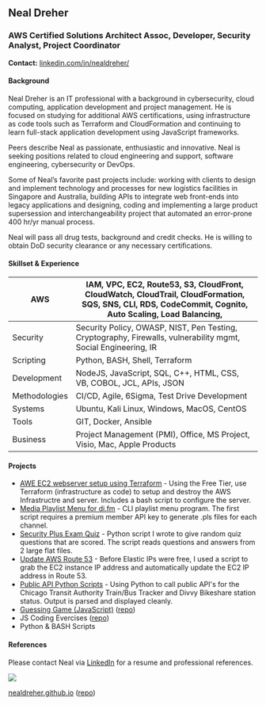 ## Neal Dreher 
### AWS Certified Solutions Architect Assoc, Developer, Security Analyst, Project Coordinator

**Contact:** [linkedin.com/in/nealdreher/](https://www.linkedin.com/in/nealdreher/)

#### Background

Neal Dreher is an IT professional with a background in cybersecurity, cloud computing, application development and project management. He is focused on studying for additional AWS certifications, using infrastructure as code tools such as Terraform and CloudFormation and continuing to learn full-stack application development using JavaScript frameworks.

Peers describe Neal as passionate, enthusiastic and innovative. Neal is seeking positions related to cloud engineering and support, software engineering, cybersecurity or DevOps.

Some of Neal’s favorite past projects include: working with clients to design and implement technology and processes for new logistics facilities in Singapore and Australia, building APIs to integrate web front-ends into legacy applications and designing, coding and implementing a large product supersession and interchangeability project that automated an error-prone 400 hr/yr manual process.

Neal will pass all drug tests, background and credit checks. He is willing to obtain DoD security clearance or any necessary certifications.

#### Skillset & Experience

| AWS | IAM, VPC, EC2, Route53, S3, CloudFront, CloudWatch, CloudTrail, CloudFormation, SQS, SNS, CLI, RDS, CodeCommit, Cognito, Auto Scaling, Load Balancing, | 
|--|--|
| Security | Security Policy, OWASP, NIST, Pen Testing, Cryptography, Firewalls, vulnerability mgmt, Social Engineering, IR  |
| Scripting | Python, BASH, Shell, Terraform |
| Development | NodeJS, JavaScript, SQL, C++, HTML, CSS, VB, COBOL, JCL, APIs, JSON |
| Methodologies | CI/CD, Agile, 6Sigma, Test Drive Development |
| Systems | Ubuntu, Kali Linux, Windows, MacOS, CentOS | 
| Tools | GIT, Docker, Ansible |
| Business | Project Management (PMI), Office, MS Project, Visio, Mac, Apple Products |

#### Projects

- [AWE EC2 webserver setup using Terraform](https://nealalan.github.io/LAB-AWS_webserver_via_terraform/) - Using the Free Tier, use Terraform (infrastructure as code) to setup and destroy the AWS Infrastructre and server. Includes a bash script to configure the server.
- [Media Playlist Menu for di.fm](https://nealalan.github.io/di.fm_playlist_menu/) - CLI playlist menu program. The first script requires a premium member API key to generate .pls files for each channel.
- [Security Plus Exam Quiz](https://nealalan.github.io/quiz-giver-sec-plus/) - Python script I wrote to give random quiz questions that are scored. The script reads questions and answers from 2 large flat files.
- [Update AWS Route 53](https://nealalan.github.io/update_route53/) - Before Elastic IPs were free, I used a script to grab the EC2 instance IP address and automatically update the EC2 IP address in Route 53.
- [Public API Python Scripts](https://github.com/nealalan/Transportation) - Using Python to call public API's for the Chicago Transit Authority Train/Bus Tracker and Divvy Bikeshare station status. Output is parsed and displayed cleanly.
- [Guessing Game (JavaScript)](https://nealalan.github.io/js-guessing-game/) ([repo](https://github.com/nealalan/js-guessing-game))
- JS Coding Evercises ([repo](https://github.com/nealalan/code-exercises))
- Python & BASH Scripts

#### References

Please contact Neal via [LinkedIn](https://www.linkedin.com/in/nealdreher/) for a resume and professional references.

![](https://github.com/nealdreher/nealdreher.github.io/blob/master/linkedinurl.png?raw=true)

[nealdreher.github.io](https://nealdreher.github.io) ([repo](https://github.com/nealdreher/nealdreher.github.io/))
